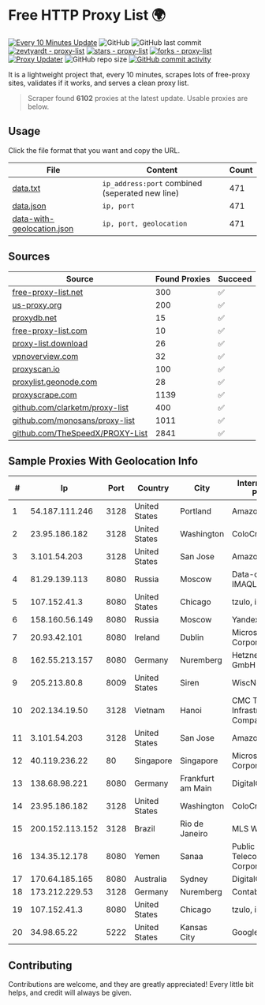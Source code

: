 
# Free HTTP Proxy List 🌍

[![Every 10 Minutes Update](https://github.com/mertguvencli/http-proxy-list/actions/workflows/main.yml/badge.svg?branch=main)](https://github.com/mertguvencli/http-proxy-list/actions/workflows/main.yml)
![GitHub](https://img.shields.io/github/license/mertguvencli/http-proxy-list)
![GitHub last commit](https://img.shields.io/github/last-commit/mertguvencli/http-proxy-list)
[![zevtyardt - proxy-list](https://img.shields.io/static/v1?label=zevtyardt&message=proxy-list&color=blue&logo=github)](https://github.com/zevtyardt/proxy-list "Go to GitHub repo")
[![stars - proxy-list](https://img.shields.io/github/stars/zevtyardt/proxy-list?style=social)](https://github.com/zevtyardt/proxy-list)
[![forks - proxy-list](https://img.shields.io/github/forks/zevtyardt/proxy-list?style=social)](https://github.com/zevtyardt/proxy-list)
[![Proxy Updater](https://github.com/zevtyardt/proxy-list/workflows/Proxy%20Updater/badge.svg)](https://github.com/zevtyardt/proxy-list/actions?query=workflow:"Proxy+Updater")
![GitHub repo size](https://img.shields.io/github/repo-size/zevtyardt/proxy-list)
[![GitHub commit activity](https://img.shields.io/github/commit-activity/m/zevtyardt/proxy-list?logo=commits)](https://github.com/zevtyardt/proxy-list/commits/main)

It is a lightweight project that, every 10 minutes, scrapes lots of free-proxy sites, validates if it works, and serves a clean proxy list.

> Scraper found **6102** proxies at the latest update. Usable proxies are below.

## Usage

Click the file format that you want and copy the URL.

|File|Content|Count|
|----|-------|-----|
|[data.txt](https://raw.githubusercontent.com/mertguvencli/http-proxy-list/main/proxy-list/data.txt)|`ip_address:port` combined (seperated new line)|471|
|[data.json](https://raw.githubusercontent.com/mertguvencli/http-proxy-list/main/proxy-list/data.json)|`ip, port`|471|
|[data-with-geolocation.json](https://raw.githubusercontent.com/mertguvencli/http-proxy-list/main/proxy-list/data-with-geolocation.json)|`ip, port, geolocation`|471|

## Sources

|Source|Found Proxies|Succeed|
|------|-------------|-------|
|[free-proxy-list.net](https://free-proxy-list.net)|300|✅|
|[us-proxy.org](https://www.us-proxy.org)|200|✅|
|[proxydb.net](http://proxydb.net)|15|✅|
|[free-proxy-list.com](https://free-proxy-list.com/?page=&port=&type%5B%5D=http&type%5B%5D=https&up_time=0&search=Search)|10|✅|
|[proxy-list.download](https://www.proxy-list.download/HTTP)|26|✅|
|[vpnoverview.com](https://vpnoverview.com/privacy/anonymous-browsing/free-proxy-servers)|32|✅|
|[proxyscan.io](https://www.proxyscan.io)|100|✅|
|[proxylist.geonode.com](https://proxylist.geonode.com/api/proxy-list?limit=300&page=1&sort_by=lastChecked&sort_type=desc&protocols=http,https)|28|✅|
|[proxyscrape.com](https://api.proxyscrape.com/v2/?request=displayproxies&protocol=http&timeout=10000&country=all&ssl=all&anonymity=all)|1139|✅|
|[github.com/clarketm/proxy-list](https://raw.githubusercontent.com/clarketm/proxy-list/master/proxy-list-raw.txt)|400|✅|
|[github.com/monosans/proxy-list](https://raw.githubusercontent.com/monosans/proxy-list/main/proxies/http.txt)|1011|✅|
|[github.com/TheSpeedX/PROXY-List](https://raw.githubusercontent.com/TheSpeedX/PROXY-List/master/http.txt)|2841|✅|


## Sample Proxies With Geolocation Info

|#|Ip|Port|Country|City|Internet Service Provider|
|-|--|----|-------|----|-------------------------|
|1|54.187.111.246|3128|United States|Portland|Amazon.com, Inc.|
|2|23.95.186.182|3128|United States|Washington|ColoCrossing|
|3|3.101.54.203|3128|United States|San Jose|Amazon.com, Inc.|
|4|81.29.139.113|8080|Russia|Moscow|Data-center IMAQLIQ Ltd.|
|5|107.152.41.3|8080|United States|Chicago|tzulo, inc.|
|6|158.160.56.149|8080|Russia|Moscow|Yandex.Cloud LLC|
|7|20.93.42.101|8080|Ireland|Dublin|Microsoft Corporation|
|8|162.55.213.157|8080|Germany|Nuremberg|Hetzner Online GmbH|
|9|205.213.80.8|8009|United States|Siren|WiscNet|
|10|202.134.19.50|3128|Vietnam|Hanoi|CMC Telecom Infrastructure Company|
|11|3.101.54.203|3128|United States|San Jose|Amazon.com, Inc.|
|12|40.119.236.22|80|Singapore|Singapore|Microsoft Corporation|
|13|138.68.98.221|8080|Germany|Frankfurt am Main|DigitalOcean, LLC|
|14|23.95.186.182|3128|United States|Washington|ColoCrossing|
|15|200.152.113.152|3128|Brazil|Rio de Janeiro|MLS Wireless S/A|
|16|134.35.12.178|8080|Yemen|Sanaa|Public Telecommunication Corporation|
|17|170.64.185.165|8080|Australia|Sydney|DigitalOcean, LLC|
|18|173.212.229.53|3128|Germany|Nuremberg|Contabo GmbH|
|19|107.152.41.3|8080|United States|Chicago|tzulo, inc.|
|20|34.98.65.22|5222|United States|Kansas City|Google LLC|



## Contributing

Contributions are welcome, and they are greatly appreciated! Every
little bit helps, and credit will always be given.

